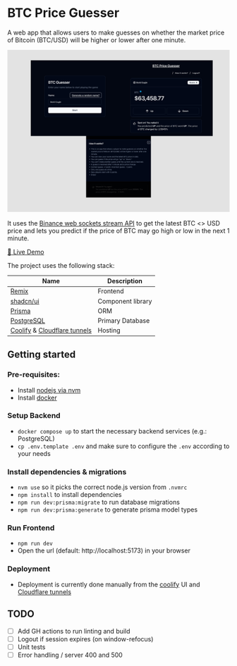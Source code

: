 # BTC Price Guesser

A web app that allows users to make guesses on whether the market price of Bitcoin (BTC/USD) will be higher or lower after one minute.

![screenshot](./screenshot.png)

It uses the [Binance web sockets stream API](https://developers.binance.com/docs/binance-spot-api-docs/web-socket-streams) to get the latest BTC <> USD price and lets you predict if the price of BTC may go high or low in the next 1 minute.

[🚀 Live Demo](https://btc-price-guesser.stikercloudapps.xyz/)

The project uses the following stack:

| Name                                                                                               | Description       |
| -------------------------------------------------------------------------------------------------- | ----------------- |
| [Remix](https://remix.run/)                                                                        | Frontend          |
| [shadcn/ui](https://ui.shadcn.com/)                                                                | Component library |
| [Prisma](https://www.prisma.io/)                                                                   | ORM               |
| [PostgreSQL](https://www.postgresql.org/)                                                          | Primary Database  |
| [Coolify](https://coolify.io/) & [Cloudflare tunnels](https://www.cloudflare.com/products/tunnel/) | Hosting           |

## Getting started

### Pre-requisites:

- Install [nodejs via nvm](https://nodejs.org/en/download/package-manager)
- Install [docker](https://www.docker.com/)

### Setup Backend

- `docker compose up` to start the necessary backend services (e.g.: PostgreSQL)
- `cp .env.template .env` and make sure to configure the `.env` according to your needs

### Install dependencies & migrations

- `nvm use` so it picks the correct node.js version from `.nvmrc`
- `npm install` to install dependencies
- `npm run dev:prisma:migrate` to run database migrations
- `npm run dev:prisma:generate` to generate prisma model types

### Run Frontend

- `npm run dev`
- Open the url (default: http://localhost:5173) in your browser

### Deployment

- Deployment is currently done manually from the [coolify](https://coolify.io/) UI and [Cloudflare tunnels](https://developers.cloudflare.com/cloudflare-one/connections/connect-networks/)

## TODO

- [ ] Add GH actions to run linting and build
- [ ] Logout if session expires (on window-refocus)
- [ ] Unit tests
- [ ] Error handling / server 400 and 500
